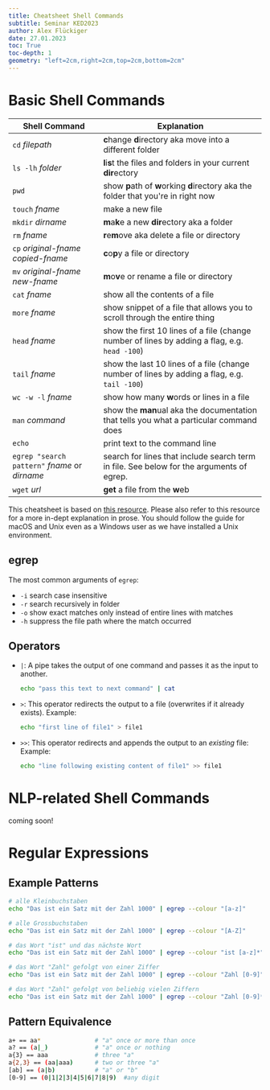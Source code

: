 ```yaml
---
title: Cheatsheet Shell Commands
subtitle: Seminar KED2023
author: Alex Flückiger
date: 27.01.2023
toc: True
toc-depth: 1
geometry: "left=2cm,right=2cm,top=2cm,bottom=2cm"
---
```


# Basic Shell Commands

| **Shell Command**                             | **Explanation**                                              |
| --------------------------------------------- | ------------------------------------------------------------ |
| `cd` *filepath*                               | **c**hange **d**irectory aka move into a different folder    |
| `ls -lh` *folder*                             | **l**i**s**t the files and folders in your current **dir**ectory |
| `pwd`                                         | show **p**ath of **w**orking **d**irectory aka the folder that you're in right now |
| `touch` *fname*                               | make a new file                                              |
| `mkdir` *dirname*                             | **m**a**k**e a new **dir**ectory aka a folder                |
| `rm` *fname*                                  | **r**e**m**ove aka delete a file or directory                |
| `cp` *original-fname* *copied-fname*          | **c**o**p**y a file or directory                             |
| `mv` *original-fname* *new-fname*             | **m**o**v**e or rename a file or directory                   |
| `cat` *fname*                                 | show all the contents of a file                              |
| `more` *fname*                                | show snippet of a file that allows you to scroll through the entire thing |
| `head` *fname*                                | show the first 10 lines of a file (change number of lines by adding a flag, e.g. `head -100`) |
| `tail` *fname*                                | show the last 10 lines of a file (change number of lines by adding a flag, e.g. `tail -100`) |
| `wc -w -l` *fname*                            | show how many **w**ords or lines in a file                   |
| `man` *command*                               | show the **man**ual aka the documentation that tells you what a particular command does |
| `echo`                                        | print text to the command line                               |
| `egrep "search pattern"` *fname* or *dirname* | search for lines that include search term in file. See below for the arguments of egrep. |
| `wget` *url*                                  | **get** a file from the **w**eb                              |

This cheatsheet is based on [this resource](https://melaniewalsh.github.io/Intro-Cultural-Analytics/01-Command-Line/01-The-Command-Line.html#command-line-cheatsheet). Please also refer to this resource for a more in-dept explanation in prose. You should follow the guide for macOS and Unix even as a Windows user as we have installed a Unix environment.

## egrep
The most common arguments of `egrep`:

- `-i` search case insensitive
- `-r` search recursively in folder
- `-o` show exact matches only instead of entire lines with matches
- `-h` suppress the file path where the match occurred

## Operators

- `|`: A pipe takes the output of one command and passes it as the input to another.

   ``` bash
   echo "pass this text to next command" | cat
   ```

- `>`: This operator redirects the output to a file (overwrites if it already exists). Example:

   ```bash
   echo "first line of file1" > file1
   ```

- `>>`: This operator redirects and appends the output to an *existing* file: Example:

   ```bash
   echo "line following existing content of file1" >> file1
   ```



# NLP-related Shell Commands

coming soon!



# Regular Expressions

## Example Patterns

```bash
# alle Kleinbuchstaben
echo "Das ist ein Satz mit der Zahl 1000" | egrep --colour "[a-z]"

# alle Grossbuchstaben
echo "Das ist ein Satz mit der Zahl 1000" | egrep --colour "[A-Z]"

# das Wort "ist" und das nächste Wort
echo "Das ist ein Satz mit der Zahl 1000" | egrep --colour "ist [a-z]*"

# das Wort "Zahl" gefolgt von einer Ziffer
echo "Das ist ein Satz mit der Zahl 1000" | egrep --colour "Zahl [0-9]" 

# das Wort "Zahl" gefolgt von beliebig vielen Ziffern
echo "Das ist ein Satz mit der Zahl 1000" | egrep --colour "Zahl [0-9]*"
```

## Pattern Equivalence

```bash
a+ == aa* 				# "a" once or more than once
a? == (a|_) 			# "a" once or nothing
a{3} == aaa				# three "a"
a{2,3} == (aa|aaa)		# two or three "a"
[ab] == (a|b)			# "a" or "b"
[0-9] == (0|1|2|3|4|5|6|7|8|9)	#any digit
```



